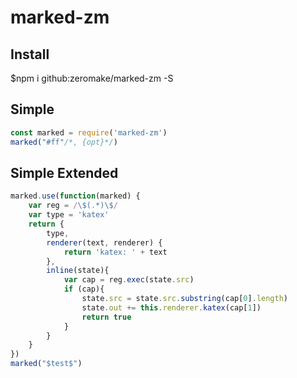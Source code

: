 # marked-zm

## Install

$npm i github:zeromake/marked-zm -S

## Simple

``` javascript
const marked = require('marked-zm')
marked("#ff"/*, {opt}*/)
```

## Simple Extended
``` javascript
marked.use(function(marked) {
    var reg = /\$(.*)\$/
    var type = 'katex'
    return {
        type,
        renderer(text, renderer) {
            return 'katex: ' + text
        },
        inline(state){
            var cap = reg.exec(state.src)
            if (cap){
                state.src = state.src.substring(cap[0].length)
                state.out += this.renderer.katex(cap[1])
                return true
            }
        }
    }
})
marked("$test$")
```

